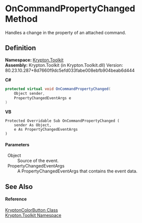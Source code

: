 # OnCommandPropertyChanged Method


Handles a change in the property of an attached command.



## Definition
**Namespace:** <a href="79d2eac2-21f4-54ff-7552-b20c33c30600.md">Krypton.Toolkit</a>  
**Assembly:** Krypton.Toolkit (in Krypton.Toolkit.dll) Version: 80.23.10.287+8d7660f9dc5efd033fabe008ebfb904beab6d444

**C#**
``` C#
protected virtual void OnCommandPropertyChanged(
	Object sender,
	PropertyChangedEventArgs e
)
```
**VB**
``` VB
Protected Overridable Sub OnCommandPropertyChanged ( 
	sender As Object,
	e As PropertyChangedEventArgs
)
```



#### Parameters
<dl><dt>  Object</dt><dd>Source of the event.</dd><dt>  PropertyChangedEventArgs</dt><dd>A PropertyChangedEventArgs that contains the event data.</dd></dl>

## See Also


#### Reference
<a href="bd844049-9775-3e58-cfa6-b4936491133f.md">KryptonColorButton Class</a>  
<a href="79d2eac2-21f4-54ff-7552-b20c33c30600.md">Krypton.Toolkit Namespace</a>  
